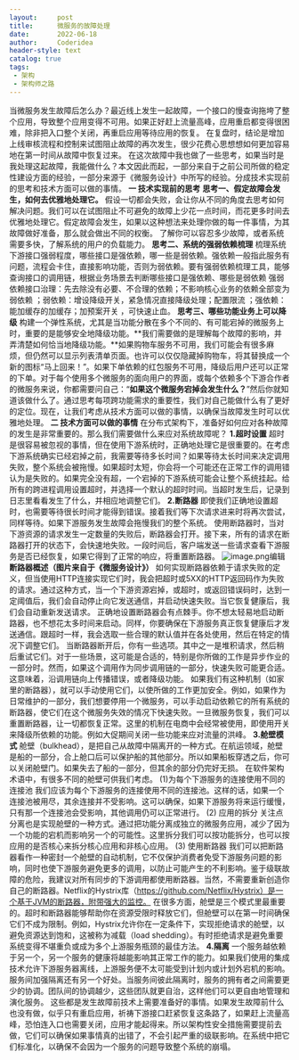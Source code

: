 ```yaml
---
layout:     post
title:      微服务的故障处理
date:       2022-06-18
author:     Coderidea
header-style: text
catalog: true
tags:
 - 架构
 - 架构师之路
---
```


当微服务发生故障后怎么办？最近线上发生一起故障，一个接口的慢查询拖垮了整个应用，导致整个应用变得不可用。如果正好赶上流量高峰，应用重启都变得很困难，除非把入口整个关闭，再重启应用等待应用的恢复。
在复盘时，结论是增加上线审核流程和控制来试图阻止故障的再次发生，很少花费心思想想如何更加容易地在第一时间从故障中恢复过来。
在这次故障中我也做了一些思考，如果当时是我处理这起故障，我能做什么？本文因此而起，一部分来自于之前公司所做的稳定性建设方面的经验，一部分来源于《微服务设计》中所写的经验。分成技术实现前的思考和技术方面可以做的事情。
**一 技术实现前的思考**
**思考一、假定故障会发生，如何去优雅地处理它。**
假设一切都会失败，会让你从不同的角度去思考如何解决问题。我们可以在试图阻止不可避免的故障上少花一点时间，而花更多时间去优雅地处理它。假定故障会发生，如果以这种想法来处理你做的每一件事情，为其故障做好准备，那么就会做出不同的权衡。
了解你可以容忍多少故障，或者系统需要多快，了解系统的用户的负载能力。
**思考二、系统的强弱依赖梳理**
梳理系统下游接口强弱程度，哪些接口是强依赖，哪一些是弱依赖。强依赖一般指此服务有问题，流程会卡住，直接影响功能，否则为弱依赖。要有强弱依赖梳理工具，能够查询接口的调用链，根据业务场景去判断哪些接口是强依赖、哪些是弱依赖 
强弱依赖接口治理：先去除没有必要、不合理的依赖；不影响核心业务的依赖全部变为弱依赖 ；弱依赖：增设降级开关，紧急情况直接降级处理；配置限流 ；强依赖：能加缓存的加缓存；加预案开关 ，可快速止血。
**思考三、哪些功能业务上可以降级**
构建一个弹性系统，尤其是当功能分散在多个不同的、有可能宕掉的微服务上时，重要的是能够安全地降级功能。**我们需要做的是理解每个故障的影响，并弄清楚如何恰当地降级功能。**如果购物车服务不可用，我们可能会有很多麻烦，但仍然可以显示列表清单页面。也许可以仅仅隐藏掉购物车，将其替换成一个新的图标“马上回来！”。如果下单依赖的红包服务不可用，降级后用户还可以正常的下单。对于每个使用多个微服务的面向用户的界面，或每个依赖多个下游合作者的微服务来说，你都需要问自己：“**如果这个微服务宕掉会发生什么？**”然后你就知道该做什么了。通过思考每项跨功能需求的重要性，我们对自己能做什么有了更好的定位。现在，让我们考虑从技术方面可以做的事情，以确保当故障发生时可以优雅地处理。
**二 技术方面可以做的事情**
在分布式架构下，准备好如何应对各种故障的发生是非常重要的。那么我们需要做什么来应对系统故障呢？
**1.超时设置**
超时是很容易被忽视的事情，但在使用下游系统时，正确地处理它是很重要的。在考虑下游系统确实已经宕掉之前，我需要等待多长时间？如果等待太长时间来决定调用失败，整个系统会被拖慢。如果超时太短，你会将一个可能还在正常工作的调用错认为是失败的。如果完全没有超，一个宕掉的下游系统可能会让整个系统挂起。给所有的跨进程调用设置超时，并选择一个默认的超时时间。当超时发生后，记录到日志里看看发生了什么，并相应地调整它们。
**2.断路器**
即使我们正确地设置超时，也需要等待很长时间才能得到错误。接着我们等下次请求进来时将再次尝试，同样等待。如果下游服务发生故障会拖慢我们的整个系统。
使用断路器时，当对下游资源的请求发生一定数量的失败后，断路器会打开。接下来，所有的请求在断路器打开的状态下，会快速地失败。一段时间后，客户端发送一些请求查看下游服务是否已经恢复，如果它得到了正常的响应，将重置断路器。
![image.png](https://cdn.nlark.com/yuque/0/2022/png/12605472/1655625091702-0933889c-e304-4ea6-94aa-bf0734865303.png#clientId=ufa2432bb-d2d3-4&crop=0&crop=0&crop=1&crop=1&from=paste&id=u8215b1fc&margin=%5Bobject%20Object%5D&name=image.png&originHeight=801&originWidth=704&originalType=url&ratio=1&rotation=0&showTitle=false&size=129170&status=done&style=none&taskId=ucdf7e1ed-01f0-47c6-b023-d8bc4bfcde6&title=)编辑
**断路器概述（图片来自于《微服务设计》）**
如何实现断路器依赖于请求失败的定义，但当使用HTTP连接实现它们时，我会把超时或5XX的HTTP返回码作为失败的请求。通过这种方式，当一个下游资源宕掉，或超时，或返回错误码时，达到一定阈值后，我们会自动停止向它发送通信，并启动快速失败。当它恢复健康后，我们会自动重新发送请求。
正确地设置断路器会有点棘手。你不想太轻易地启动断路器，也不想花太多时间来启动。同样，你要确保在下游服务真正恢复健康后才发送通信。跟超时一样，我会选取一些合理的默认值并在各处使用，然后在特定的情况下调整它们。
当断路器断开后，你有一些选项。其中之一是堆积请求，然后稍后重试它们。对于一些场景，这可能是合适的，特别是你所做的工作是异步作业的一部分时。然而，如果这个调用作为同步调用链的一部分，快速失败可能更合适。这意味着，沿调用链向上传播错误，或者降级功能。
如果我们有这种机制（如家里的断路器），就可以手动使用它们，以使所做的工作更加安全。例如，如果作为日常维护的一部分，我们想要停用一个微服务，可以手动启动依赖它的所有系统的断路器，使它们在这个微服务失效的情况下快速失败。一旦微服务恢复，我们可以重置断路器，让一切都恢复正常。这里的机制在电商中会经常被使用，即使用开关来降级所依赖的功能。例如大促期间关闭一些功能来应对流量的洪峰。
**3.舱壁模式**
舱壁（bulkhead），是把自己从故障中隔离开的一种方式。在航运领域，舱壁是船的一部分，合上舱口后可以保护船的其他部分。所以如果船板穿透之后，你可以关闭舱壁门。如果失去了船的一部分，但其余的部分仍完好无损。
在软件架构术语中，有很多不同的舱壁可供我们考虑。
(1)为每个下游服务的连接使用不同的连接池
我们应该为每个下游服务的连接使用不同的连接池。这样的话，如果一个连接池被用尽，其余连接并不受影响。这可以确保，如果下游服务将来运行缓慢，只有那一个连接池会受影响，其他调用仍可以正常进行。
(2) 应用的拆分
关注点分离也是实现舱壁的一种方式。通过把功能分离成独立的微服务应用，减少了因为一个功能的宕机而影响另一个的可能性。这里拆分我们可以按功能拆分，也可以按应用的是否核心来拆分核心应用和非核心应用。
(3) 使用断路器
我们可以把断路器看作一种密封一个舱壁的自动机制，它不仅保护消费者免受下游服务问题的影响，同时也使下游服务避免更多的调用，以防止可能产生的不利影响。鉴于级联故障的危险，我建议对所有同步的下游调用都使用断路器。当然，不需要重新创造你自己的断路器。Netflix的Hystrix库（https://github.com/Netflix/Hystrix）是一个基于JVM的断路器，附带强大的监控。
在很多方面，舱壁是三个模式里最重要的。超时和断路器能够帮助你在资源受限时释放它们，但舱壁可以在第一时间确保它们不成为限制。例如，Hystrix允许你在一定条件下，实现拒绝请求的舱壁，以避免资源达到饱和，这被称为减载（load shedding）。有时拒绝请求是避免重要系统变得不堪重负或成为多个上游服务瓶颈的最佳方法。
**4.隔离**
一个服务越依赖于另一个，另一个服务的健康将越能影响其正常工作的能力。如果我们使用的集成技术允许下游服务器离线，上游服务便不太可能受到计划内或计划外宕机的影响。
服务间加强隔离还有另一个好处。当服务间彼此隔离时，服务的拥有者之间需要更少的协调。团队间的协调越少，这些团队就更自治，这样他们可以更自由地管理和演化服务。
这些都是发生故障前技术上需要准备好的事情。如果发生故障前什么也没有做，似乎只有重启应用，祈祷下游接口赶紧恢复这条路了，如果赶上流量高峰，恐怕连入口也需要关闭，应用才能起得来。所以架构性安全措施需要提前去做，它们可以确保如果事情真的出错了，不会引起严重的级联影响。在系统中把它们标准化，以确保不会因为一个服务的问题导致整个系统的崩塌。
